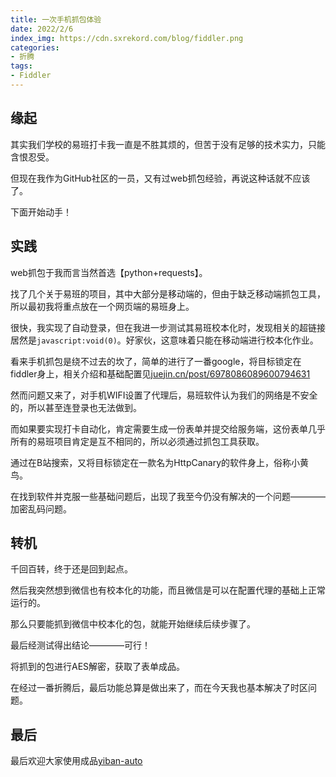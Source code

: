 ```yaml
---
title: 一次手机抓包体验
date: 2022/2/6
index_img: https://cdn.sxrekord.com/blog/fiddler.png
categories: 
- 折腾
tags:
- Fiddler
---
```


## 缘起
其实我们学校的易班打卡我一直是不胜其烦的，但苦于没有足够的技术实力，只能含恨忍受。

但现在我作为GitHub社区的一员，又有过web抓包经验，再说这种话就不应该了。

下面开始动手！
## 实践
web抓包于我而言当然首选【python+requests】。

找了几个关于易班的项目，其中大部分是移动端的，但由于缺乏移动端抓包工具，所以最初我将重点放在一个网页端的易班身上。

很快，我实现了自动登录，但在我进一步测试其易班校本化时，发现相关的超链接居然是`javascript:void(0)`。好家伙，这意味着只能在移动端进行校本化作业。

看来手机抓包是绕不过去的坎了，简单的进行了一番google，将目标锁定在fiddler身上，相关介绍和基础配置见[juejin.cn/post/6978086089600794631](https://juejin.cn/post/6978086089600794631)

然而问题又来了，对手机WIFI设置了代理后，易班软件认为我们的网络是不安全的，所以甚至连登录也无法做到。

而如果要实现打卡自动化，肯定需要生成一份表单并提交给服务端，这份表单几乎所有的易班项目肯定是互不相同的，所以必须通过抓包工具获取。

通过在B站搜索，又将目标锁定在一款名为HttpCanary的软件身上，俗称小黄鸟。

在找到软件并克服一些基础问题后，出现了我至今仍没有解决的一个问题————加密乱码问题。

## 转机
千回百转，终于还是回到起点。

然后我突然想到微信也有校本化的功能，而且微信是可以在配置代理的基础上正常运行的。

那么只要能抓到微信中校本化的包，就能开始继续后续步骤了。

最后经测试得出结论————可行！

将抓到的包进行AES解密，获取了表单成品。

在经过一番折腾后，最后功能总算是做出来了，而在今天我也基本解决了时区问题。
## 最后
最后欢迎大家使用成品[yiban-auto](https://github.com/Crazyokd/yiban-auto)

